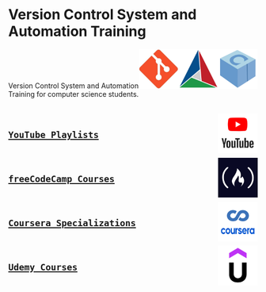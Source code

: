 # Version Control System and Automation Training

<a href=".md"><img align="right" width="80" src="https://github.com/cs-MohamedAyman/cs-MohamedAyman/blob/master/logos/conan.png"></img></a>
<a href=".md"><img align="right" width="80" src="https://github.com/cs-MohamedAyman/cs-MohamedAyman/blob/master/logos/cmake.png"></img></a>
<a href=".md"><img align="right" width="80" src="https://github.com/cs-MohamedAyman/cs-MohamedAyman/blob/master/logos/git.png"></img></a>
<br><br><br>

Version Control System and Automation Training for computer science students.

<br>
<a href="https://github.com/cs-MohamedAyman/eLearning-platform-resources/blob/master/youtube-playlists/computer-science.md"><img align="right" width="80" src="https://github.com/cs-MohamedAyman/cs-MohamedAyman/blob/master/logos/youtube.png"></img></a>

## [`YouTube Playlists`](https://github.com/cs-MohamedAyman/eLearning-platform-resources/blob/master/youtube-playlists/computer-science.md)

<br>
<a href="https://github.com/cs-MohamedAyman/eLearning-platform-resources/blob/master/freecodecamp-courses/computer-science.md"><img align="right" width="80" src="https://github.com/cs-MohamedAyman/cs-MohamedAyman/blob/master/logos/freecodecamp.png"></img></a>

## [`freeCodeCamp Courses`](https://github.com/cs-MohamedAyman/eLearning-platform-resources/blob/master/freecodecamp-courses/computer-science.md)

<br>
<a href="https://github.com/cs-MohamedAyman/eLearning-platform-resources/blob/master/coursera-specializations/computer-science.md"><img align="right" width="80" src="https://github.com/cs-MohamedAyman/cs-MohamedAyman/blob/master/logos/coursera.png"></img></a>

## [`Coursera Specializations`](https://github.com/cs-MohamedAyman/eLearning-platform-resources/blob/master/coursera-specializations/computer-science.md)

<br>
<a href="https://github.com/cs-MohamedAyman/eLearning-platform-resources/blob/master/udemy-courses/computer-science/README.md"><img align="right" width="80" src="https://github.com/cs-MohamedAyman/cs-MohamedAyman/blob/master/logos/udemy.png"></img></a>

## [`Udemy Courses`](https://github.com/cs-MohamedAyman/eLearning-platform-resources/blob/master/udemy-courses/computer-science/README.md)
